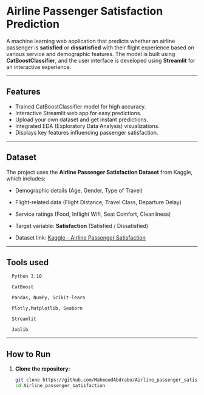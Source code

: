 #  Airline Passenger Satisfaction Prediction 

A machine learning web application that predicts whether an airline passenger is **satisfied** or **dissatisfied** with their flight experience based on various service and demographic features.
The model is built using **CatBoostClassifier**, and the user interface is developed using **Streamlit** for an interactive experience.

-----------------------

## Features

-  Trained CatBoostClassifier model for high accuracy.
-  Interactive Streamlit web app for easy predictions.
-  Upload your own dataset and get instant predictions.
-  Integrated EDA (Exploratory Data Analysis) visualizations.
-  Displays key features influencing passenger satisfaction.

------------

## Dataset

The project uses the **Airline Passenger Satisfaction Dataset** from Kaggle, which includes:

- Demographic details (Age, Gender, Type of Travel)
- Flight-related data (Flight Distance, Travel Class, Departure Delay)
- Service ratings (Food, Inflight Wifi, Seat Comfort, Cleanliness)
- Target variable: **Satisfaction** (Satisfied / Dissatisfied)

- Dataset link: [Kaggle - Airline Passenger Satisfaction](https://www.kaggle.com/datasets/teejmahal20/airline-passenger-satisfaction)

--------------
## Tools used

      Python 3.10
      
      CatBoost
      
      Pandas, NumPy, Scikit-learn
      
      Plotly,Matplotlib, Seaborn
      
      Streamlit 
      
      Joblib
      
---------------

##  How to Run

1. **Clone the repository:**
   ```bash
   git clone https://github.com/MahmoudAbdrabo/Airline_passenger_satisfaction
   cd Airline_passenger_satisfaction

